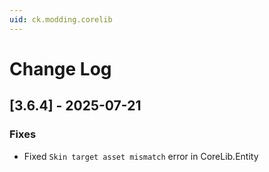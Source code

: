 ```yaml
---
uid: ck.modding.corelib
---
```


# Change Log

## [3.6.4] - 2025-07-21

### Fixes
* Fixed `Skin target asset mismatch` error in CoreLib.Entity
